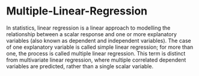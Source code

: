 # Multiple-Linear-Regression
In statistics, linear regression is a linear approach to modelling the relationship between a scalar response and one or more explanatory variables (also known as dependent and 
independent variables). The case of one explanatory variable is called simple linear regression; for more than one, the process is called multiple linear regression. This term is
distinct from multivariate linear regression, where multiple correlated dependent variables are predicted, rather than a single scalar variable.
